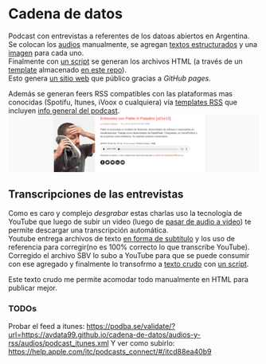 # Cadena de datos

Podcast con entrevistas a referentes de los datoas abiertos en Argentina.  
Se colocan los [audios](/audios-y-rss/audios) manualmente, se agregan [textos estructurados](/audios-y-rss/audios/ruso.json) y una [imagen](/audios-y-rss/audios/ruso.png) para cada uno.  
Finalmente con [un script](/audios-y-rss/generate-rss.py) se generan los archivos HTML (a través de un [template](https://colorlib.com/wp/template/podca/) almacenado [en este repo](/audios-y-rss/templates-html)).  
Esto genera [un sitio web](https://avdata99.github.io/cadena-de-datos/) que público gracias a _GitHub pages_.  

Además se generan feers RSS compatibles con las plataformas mas conocidas (Spotifu, Itunes, iVoox o cualquiera) vía [templates RSS](/audios-y-rss/templates-rss) que incluyen [info general del podcast](/audios-y-rss/audios/info.json).  
![publi](img/publi-readme.png)

## Transcripciones de las entrevistas

Como es caro y complejo _desgrabar_ estas charlas uso la tecnología de YouTube que luego de subir un video (luego de [pasar de audio a video](/extras/mp3-to-mp4.sh)) te permite descargar una transcripción automática.  
Youtube entrega archivos de texto [en forma de subtítulo](/audios-y-rss/audios/s01e05-secchi.sbv) y los uso de referencia para corregir(no es 100% correcto lo que transcribe YouTube).  
Corregido el archivo SBV lo subo a YouTube para que se puede consumir con ese agregado y finalmente lo transofrmo a [texto crudo](/audios-y-rss/audios/s01e05-secchi.txt) con [un script](/extras/sbv.py).  

Este texto crudo me permite acomodar todo manualmente en HTML para publicar mejor.  

### TODOs

Probar el feed a itunes:  https://podba.se/validate/?url=https://avdata99.github.io/cadena-de-datos/audios-y-rss/audios/podcast_itunes.xml
Y ver como subirlo: https://help.apple.com/itc/podcasts_connect/#/itcd88ea40b9
